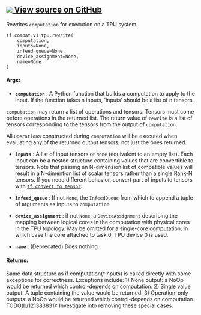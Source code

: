 [ ![](https://tensorflow.google.cn/images/GitHub-Mark-32px.png) View source on
GitHub
](https://github.com/tensorflow/tensorflow/blob/r2.0/tensorflow/python/tpu/tpu.py#L1446-L1496)  
---  
  
Rewrites `computation` for execution on a TPU system.

    
    
    tf.compat.v1.tpu.rewrite(
        computation,
        inputs=None,
        infeed_queue=None,
        device_assignment=None,
        name=None
    )
    

#### Args:

  * **`computation`** : A Python function that builds a computation to apply to the input. If the function takes n inputs, 'inputs' should be a list of n tensors.

`computation` may return a list of operations and tensors. Tensors must come
before operations in the returned list. The return value of `rewrite` is a
list of tensors corresponding to the tensors from the output of `computation`.

All `Operation`s constructed during `computation` will be executed when
evaluating any of the returned output tensors, not just the ones returned.

  * **`inputs`** : A list of input tensors or `None` (equivalent to an empty list). Each input can be a nested structure containing values that are convertible to tensors. Note that passing an N-dimension list of compatible values will result in a N-dimention list of scalar tensors rather than a single Rank-N tensors. If you need different behavior, convert part of inputs to tensors with [`tf.convert_to_tensor`](https://tensorflow.google.cn/api_docs/python/tf/convert_to_tensor).

  * **`infeed_queue`** : If not `None`, the `InfeedQueue` from which to append a tuple of arguments as inputs to `computation`.

  * **`device_assignment`** : if not `None`, a `DeviceAssignment` describing the mapping between logical cores in the computation with physical cores in the TPU topology. May be omitted for a single-core computation, in which case the core attached to task 0, TPU device 0 is used.

  * **`name`** : (Deprecated) Does nothing.

#### Returns:

Same data structure as if computation(*inputs) is called directly with some
exceptions for correctness. Exceptions include: 1) None output: a NoOp would
be returned which control-depends on computation. 2) Single value output: A
tuple containing the value would be returned. 3) Operation-only outputs: a
NoOp would be returned which control-depends on computation.
TODO(b/121383831): Investigate into removing these special cases.

